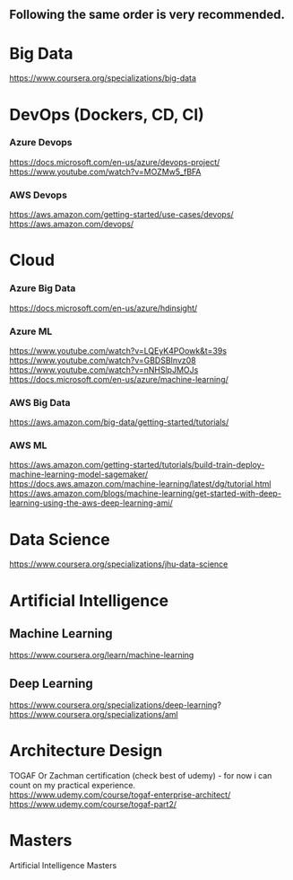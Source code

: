 ## Following the same order is very recommended.

# Big Data
https://www.coursera.org/specializations/big-data

# DevOps (Dockers, CD, CI)
### Azure Devops
https://docs.microsoft.com/en-us/azure/devops-project/ <br/>
https://www.youtube.com/watch?v=MOZMw5_fBFA

### AWS Devops
https://aws.amazon.com/getting-started/use-cases/devops/  <br/>
https://aws.amazon.com/devops/

# Cloud
### Azure Big Data
https://docs.microsoft.com/en-us/azure/hdinsight/ <br/>

### Azure ML
https://www.youtube.com/watch?v=LQEyK4POowk&t=39s <br/>
https://www.youtube.com/watch?v=GBDSBInvz08 <br/>
https://www.youtube.com/watch?v=nNHSlpJMOJs <br/>
https://docs.microsoft.com/en-us/azure/machine-learning/  <br/>

### AWS Big Data
https://aws.amazon.com/big-data/getting-started/tutorials/

### AWS ML
https://aws.amazon.com/getting-started/tutorials/build-train-deploy-machine-learning-model-sagemaker/ <br/>
https://docs.aws.amazon.com/machine-learning/latest/dg/tutorial.html <br/>
https://aws.amazon.com/blogs/machine-learning/get-started-with-deep-learning-using-the-aws-deep-learning-ami/

# Data Science
https://www.coursera.org/specializations/jhu-data-science

# Artificial Intelligence
## Machine Learning
https://www.coursera.org/learn/machine-learning

## Deep Learning
https://www.coursera.org/specializations/deep-learning?
https://www.coursera.org/specializations/aml


# Architecture Design
TOGAF Or Zachman certification (check best of udemy) - for now i can count on my practical experience. </br>
https://www.udemy.com/course/togaf-enterprise-architect/  </br>
https://www.udemy.com/course/togaf-part2/


# Masters
Artificial Intelligence Masters
